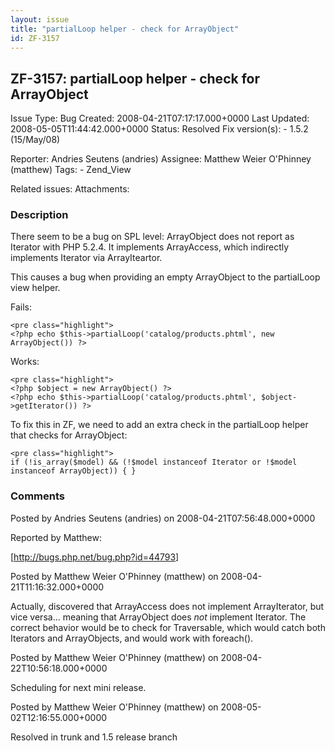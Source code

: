 ```yaml
---
layout: issue
title: "partialLoop helper - check for ArrayObject"
id: ZF-3157
---
```


ZF-3157: partialLoop helper - check for ArrayObject
---------------------------------------------------

 Issue Type: Bug Created: 2008-04-21T07:17:17.000+0000 Last Updated: 2008-05-05T11:44:42.000+0000 Status: Resolved Fix version(s): - 1.5.2 (15/May/08)
 
 Reporter:  Andries Seutens (andries)  Assignee:  Matthew Weier O'Phinney (matthew)  Tags: - Zend\_View
 
 Related issues: 
 Attachments: 
### Description

There seem to be a bug on SPL level: ArrayObject does not report as Iterator with PHP 5.2.4. It implements ArrayAccess, which indirectly implements Iterator via ArrayIteartor.

This causes a bug when providing an empty ArrayObject to the partialLoop view helper.

Fails:

 
    <pre class="highlight">
    <?php echo $this->partialLoop('catalog/products.phtml', new ArrayObject()) ?>


Works:

 
    <pre class="highlight">
    <?php $object = new ArrayObject() ?>
    <?php echo $this->partialLoop('catalog/products.phtml', $object->getIterator()) ?>


To fix this in ZF, we need to add an extra check in the partialLoop helper that checks for ArrayObject:

 
    <pre class="highlight">
    if (!is_array($model) && (!$model instanceof Iterator or !$model instanceof ArrayObject)) { }


 

 

### Comments

Posted by Andries Seutens (andries) on 2008-04-21T07:56:48.000+0000

Reported by Matthew:

[<http://bugs.php.net/bug.php?id=44793>]

 

 

Posted by Matthew Weier O'Phinney (matthew) on 2008-04-21T11:16:32.000+0000

Actually, discovered that ArrayAccess does not implement ArrayIterator, but vice versa... meaning that ArrayObject does _not_ implement Iterator. The correct behavior would be to check for Traversable, which would catch both Iterators and ArrayObjects, and would work with foreach().

 

 

Posted by Matthew Weier O'Phinney (matthew) on 2008-04-22T10:56:18.000+0000

Scheduling for next mini release.

 

 

Posted by Matthew Weier O'Phinney (matthew) on 2008-05-02T12:16:55.000+0000

Resolved in trunk and 1.5 release branch

 

 